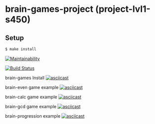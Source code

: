 # brain-games-project (project-lvl1-s450)
## Setup

```sh
$ make install
```

[![Maintainability](https://api.codeclimate.com/v1/badges/706d9fb7829b3a2ba533/maintainability)](https://codeclimate.com/github/vmironov16/project-lvl1-s450/maintainability)

[![Build Status](https://travis-ci.org/vmironov16/project-lvl1-s450.svg?branch=master)](https://travis-ci.org/vmironov16/project-lvl1-s450)


brain-games Install
[![asciicast](https://asciinema.org/a/fCztEWS4PfdXO5M15HT9UjDUE.svg)](https://asciinema.org/a/fCztEWS4PfdXO5M15HT9UjDUE)

brain-even game example
[![asciicast](https://asciinema.org/a/4bCrWY2MoCEWZ8wGBPOlOcfX2.svg)](https://asciinema.org/a/4bCrWY2MoCEWZ8wGBPOlOcfX2)

brain-calc game example
[![asciicast](https://asciinema.org/a/4IPC4WdlJk6TKchTVphIHI3WG.svg)](https://asciinema.org/a/4IPC4WdlJk6TKchTVphIHI3WG)

brain-gcd game example
[![asciicast](https://asciinema.org/a/Q3W4nwPAQEccpcHXVHnumk4ix.svg)](https://asciinema.org/a/Q3W4nwPAQEccpcHXVHnumk4ix)

brain-progression example
[![asciicast](https://asciinema.org/a/jtogC5vuXg3UUsymONSB4h2Xg.svg)](https://asciinema.org/a/jtogC5vuXg3UUsymONSB4h2Xg)